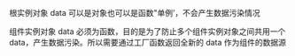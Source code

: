 根实例对象 data 可以是对象也可以是函数"单例’，不会产生数据污染情况

组件实例对象 data 必须为函数，目的是为了防止多个组件实例对象之间共用一个 data，产生数据污染。所以需要通过工厂函数返回全新的 data 作为组件的数据源
